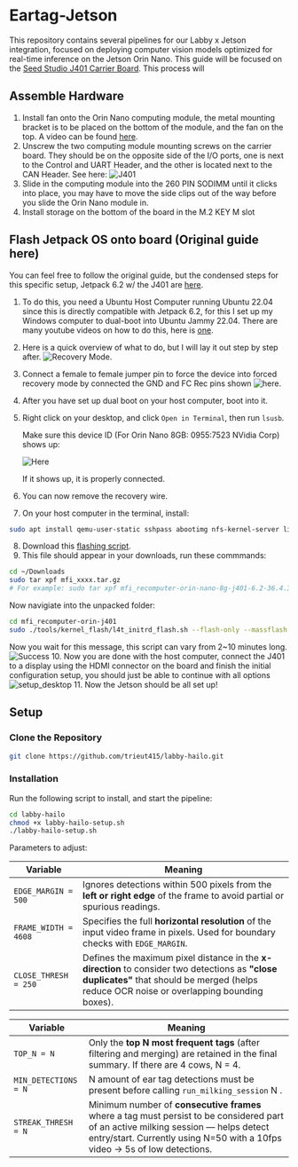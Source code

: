 # Eartag-Jetson
This repository contains several pipelines for our Labby x Jetson integration, focused on deploying computer vision models optimized for real-time inference on the Jetson Orin Nano. This guide will be focused on the [Seed Studio J401 Carrier Board](https://www.seeedstudio.com/reComputer-J401-Carrier-Board-for-Jetson-Orin-NX-Orin-Nano-p-5636.html?srsltid=AfmBOooAkb-AXaLjTLzwR_bd8hEQg_XqoU2tUUa1oWQuXeJkGLJrSoZP). This process will 

## Assemble Hardware
1. Install fan onto the Orin Nano computing module, the metal mounting bracket is to be placed on the bottom of the module, and the fan on the top. A video can be found [here](https://www.youtube.com/watch?v=PKADTqkG538).
2. Unscrew the two computing module mounting screws on the carrier board. They should be on the opposite side of the I/O ports, one is  next to the Control and UART Header, and the other is located next to the CAN Header. See here: ![J401](src/eartag_jetson/resources/j401.png)
3. Slide in the computing module into the 260 PIN SODIMM until it clicks into place, you may have to move the side clips out of the way before you slide the Orin Nano module in.
4. Install storage on the bottom of the board in the M.2 KEY M slot
 
## Flash Jetpack OS onto board (Original guide here)
You can feel free to follow the original guide, but the condensed steps for this specific setup, Jetpack 6.2 w/ the J401 are [here](https://wiki.seeedstudio.com/reComputer_J4012_Flash_Jetpack/).
1. To do this, you need a Ubuntu Host Computer running Ubuntu 22.04 since this is directly compatible with Jetpack 6.2, for this I set up my Windows computer to dual-boot into Ubuntu Jammy 22.04. There are many youtube videos on how to do this, here is [one](https://www.youtube.com/watch?v=mXyN1aJYefc&t=1s).
2. Here is a quick overview of what to do, but I will lay it out step by step after.
![Recovery Mode](src/eartag_jetson/resources/j401_set_recovery.gif).
3. Connect a female to female jumper pin to force the device into forced recovery mode by connected the GND and FC Rec pins shown ![here](src/eartag_jetson/resources/jumper.png).
4. After you have set up dual boot on your host computer, boot into it.
5. Right click on your desktop, and click `Open in Terminal`, then run `lsusb`.

   Make sure this device ID (For Orin Nano 8GB: 0955:7523 NVidia Corp) shows up:

   ![Here](src/eartag_jetson/resources/verify_recovery.png)

   If it shows up, it is properly connected.

6. You can now remove the recovery wire.
7. On your host computer in the terminal, install:
```bash
sudo apt install qemu-user-static sshpass abootimg nfs-kernel-server libxml2-utils binutils -y
```
8. Download this [flashing script](https://seeedstudio88-my.sharepoint.com/:u:/g/personal/youjiang_yu_seeedstudio88_onmicrosoft_com/EcyQPZeI9glGmENtN2a4A2oBizsgTMATEMEMZCPI06aWJg?e=ctPbmU).
9. This file should appear in your downloads, run these commmands:
```bash
cd ~/Downloads
sudo tar xpf mfi_xxxx.tar.gz
# For example: sudo tar xpf mfi_recomputer-orin-nano-8g-j401-6.2-36.4.3-2025-04-07.tar.gz
```
Now navigiate into the unpacked folder:
```bash
cd mfi_recomputer-orin-j401
sudo ./tools/kernel_flash/l4t_initrd_flash.sh --flash-only --massflash 1 --network usb0  --showlogs
```
Now you wait for this message, this script can vary from 2~10 minutes long.
![Success](src/eartag_jetson/resources/successful_flash.png)
10. Now you are done with the host computer, connect the J401 to a display using the HDMI connector on the board and finish the initial configuration setup, you should just be able to continue with all options ![setup_desktop](src/eartag_jetson/resources/setup_desktop.png)
11. Now the Jetson should be all set up!



## Setup

### Clone the Repository
```bash
git clone https://github.com/trieut415/labby-hailo.git
```

### Installation
Run the following script to install, and start the pipeline:
```bash
cd labby-hailo
chmod +x labby-hailo-setup.sh
./labby-hailo-setup.sh
```
Parameters to adjust:

| Variable             | Meaning                                                                                                                                                                                      |
| -------------------- | -------------------------------------------------------------------------------------------------------------------------------------------------------------------------------------------- |
| `EDGE_MARGIN = 500`  | Ignores detections within 500 pixels from the **left or right edge** of the frame to avoid partial or spurious readings.                                                                     |
| `FRAME_WIDTH = 4608` | Specifies the full **horizontal resolution** of the input video frame in pixels. Used for boundary checks with `EDGE_MARGIN`.                                                                |
| `CLOSE_THRESH = 250` | Defines the maximum pixel distance in the **x-direction** to consider two detections as **"close duplicates"** that should be merged (helps reduce OCR noise or overlapping bounding boxes). |


| Variable             | Meaning                                                                                                                                          |
| -------------------- | ------------------------------------------------------------------------------------------------------------------------------------------------ |
| `TOP_N = N`          | Only the **top N most frequent tags** (after filtering and merging) are retained in the final summary. If there are 4 cows, N = 4.                                          |
| `MIN_DETECTIONS = N` | N amount of ear tag detections must be present before calling `run_milking_session` N .                           |
| `STREAK_THRESH = N` | Minimum number of **consecutive frames** where a tag must persist to be considered part of an active milking session — helps detect entry/start. Currently using N=50 with a 10fps video -> 5s of low detections.|
